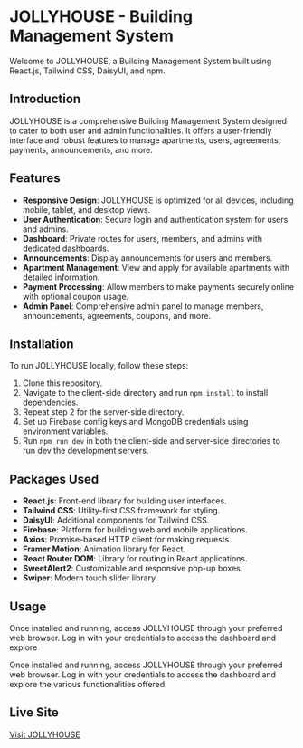 # JOLLYHOUSE - Building Management System

Welcome to JOLLYHOUSE, a Building Management System built using React.js, Tailwind CSS, DaisyUI, and npm.

## Introduction

JOLLYHOUSE is a comprehensive Building Management System designed to cater to both user and admin functionalities. It offers a user-friendly interface and robust features to manage apartments, users, agreements, payments, announcements, and more.

## Features

- **Responsive Design**: JOLLYHOUSE is optimized for all devices, including mobile, tablet, and desktop views.
- **User Authentication**: Secure login and authentication system for users and admins.
- **Dashboard**: Private routes for users, members, and admins with dedicated dashboards.
- **Announcements**: Display announcements for users and members.
- **Apartment Management**: View and apply for available apartments with detailed information.
- **Payment Processing**: Allow members to make payments securely online with optional coupon usage.
- **Admin Panel**: Comprehensive admin panel to manage members, announcements, agreements, coupons, and more. 

## Installation

To run JOLLYHOUSE locally, follow these steps:

1. Clone this repository.
2. Navigate to the client-side directory and run `npm install` to install dependencies.
3. Repeat step 2 for the server-side directory.
4. Set up Firebase config keys and MongoDB credentials using environment variables.
5. Run `npm run dev` in both the client-side and server-side directories to run dev the development servers.

## Packages Used

- **React.js**: Front-end library for building user interfaces.
- **Tailwind CSS**: Utility-first CSS framework for styling.
- **DaisyUI**: Additional components for Tailwind CSS.
- **Firebase**: Platform for building web and mobile applications.
- **Axios**: Promise-based HTTP client for making requests.
- **Framer Motion**: Animation library for React.
- **React Router DOM**: Library for routing in React applications.
- **SweetAlert2**: Customizable and responsive pop-up boxes.
- **Swiper**: Modern touch slider library.

## Usage

Once installed and running, access JOLLYHOUSE through your preferred web browser. Log in with your credentials to access the dashboard and explore

Once installed and running, access JOLLYHOUSE through your preferred web browser. Log in with your credentials to access the dashboard and explore the various functionalities offered.

 
## Live Site

[Visit JOLLYHOUSE](https://assignment12jollyhome.netlify.app) 